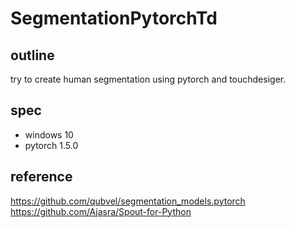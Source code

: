# SegmentationPytorchTd

## outline ##
try to create human segmentation using pytorch and touchdesiger.

  
## spec ##
- windows 10
- pytorch 1.5.0

  
## reference ##
https://github.com/qubvel/segmentation_models.pytorch  
https://github.com/Ajasra/Spout-for-Python
